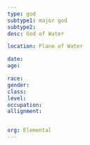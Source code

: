 ```yaml
---
type: god
subtype1: major god
subtype2:
desc: God of Water

location: Plane of Water

date:
age:

race:
gender:
class:
level:
occupation:
allignment:


org: Elemental
---
```

